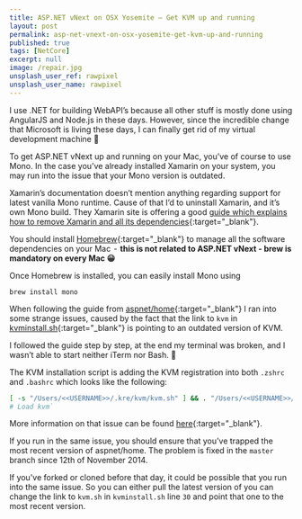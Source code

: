 ```yaml
---
title: ASP.NET vNext on OSX Yosemite — Get KVM up and running
layout: post
permalink: asp-net-vnext-on-osx-yosemite-get-kvm-up-and-running
published: true
tags: [NetCore]
excerpt: null
image: /repair.jpg
unsplash_user_ref: rawpixel
unsplash_user_name: rawpixel
---
```


I use .NET for building WebAPI’s because all other stuff is mostly done using AngularJS and Node.js in these days. However, since the incredible change that Microsoft is living these days, I can finally get rid of my virtual development machine 🙂

To get ASP.NET vNext up and running on your Mac, you’ve of course to use Mono. In the case you’ve already installed Xamarin on your system, you may run into the issue that your Mono version is outdated.

Xamarin’s documentation doesn’t mention anything regarding support for latest vanilla Mono runtime. Cause of that I’d to uninstall Xamarin, and it’s own Mono build. They Xamarin site is offering a good [guide which explains how to remove Xamarin and all its dependencies](http://developer.xamarin.com/guides/cross-platform/getting_started/installation/uninstalling_xamarin/){:target="_blank"}.

You should install [Homebrew](http://brew.sh/){:target="_blank"} to manage all the software dependencies on your Mac  -  **this is not related to ASP.NET vNext - brew is mandatory on every Mac 😀**

Once Homebrew is installed, you can easily install Mono using

`brew install mono`

When following the guide from [aspnet/home](https://github.com/aspnet/home){:target="_blank"} I ran into some strange issues, caused by the fact that the link to `kvm` in [kvminstall.sh](https://github.com/aspnet/Home/blob/master/kvminstall.sh){:target="_blank"} is pointing to an outdated version of KVM.

I followed the guide step by step, at the end my terminal was broken, and I wasn’t able to start neither iTerm nor Bash. 🙁

The KVM installation script is adding the KVM registration into both `.zshrc` and `.bashrc` which looks like the following:

```bash
[ -s "/Users/<<USERNAME>>/.kre/kvm/kvm.sh" ] && . "/Users/<<USERNAME>>/.kre/kvm/kvm.sh" 
# Load kvm`
```

More information on that issue can be found [here](https://github.com/aspnet/kvm/issues/83){:target="_blank"}.

If you run in the same issue, you should ensure that you’ve trapped the most recent version of aspnet/home. The problem is fixed in the `master` branch since 12th of November 2014.

If you've forked or cloned before that day, it could be possible that you run into the same issue. So you can either pull the latest version of you can change the link to `kvm.sh` in `kvminstall.sh` line `30` and point that one to the most recent version.


